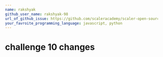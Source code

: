 ```yaml
---
name: rakshyak 
github_user_name: rakshyak-98 
url_of_github_issue: https://github.com/scaleracademy/scaler-open-source-september-challenge/issues/96 
your_favroite_programming_language: javascript, python
---
```

# challenge 10 changes
